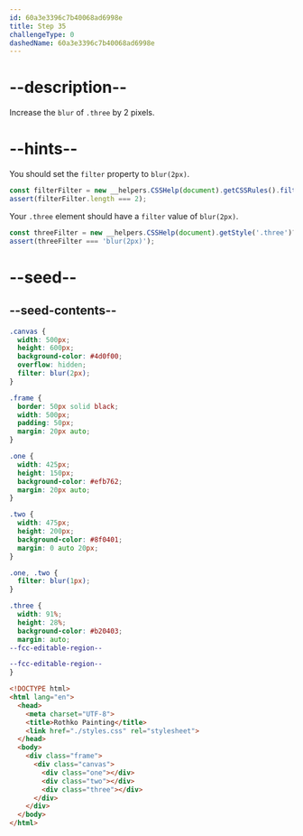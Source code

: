 ```yaml
---
id: 60a3e3396c7b40068ad6998e
title: Step 35
challengeType: 0
dashedName: 60a3e3396c7b40068ad6998e
---
```


# --description--

Increase the `blur` of `.three` by 2 pixels.

# --hints--

You should set the `filter` property to `blur(2px)`.

```js
const filterFilter = new __helpers.CSSHelp(document).getCSSRules().filter(x => x.style.filter === 'blur(2px)');
assert(filterFilter.length === 2);
```

Your `.three` element should have a `filter` value of `blur(2px)`.

```js
const threeFilter = new __helpers.CSSHelp(document).getStyle('.three')?.getPropertyValue('filter');
assert(threeFilter === 'blur(2px)');
```

# --seed--

## --seed-contents--

```css
.canvas {
  width: 500px;
  height: 600px;
  background-color: #4d0f00;
  overflow: hidden;
  filter: blur(2px);
}

.frame {
  border: 50px solid black;
  width: 500px;
  padding: 50px;
  margin: 20px auto;
}

.one {
  width: 425px;
  height: 150px;
  background-color: #efb762;
  margin: 20px auto;
}

.two {
  width: 475px;
  height: 200px;
  background-color: #8f0401;
  margin: 0 auto 20px;
}

.one, .two {
  filter: blur(1px);
}

.three {
  width: 91%;
  height: 28%;
  background-color: #b20403;
  margin: auto;
--fcc-editable-region--

--fcc-editable-region--
}
```

```html
<!DOCTYPE html>
<html lang="en">
  <head>
    <meta charset="UTF-8">
    <title>Rothko Painting</title>
    <link href="./styles.css" rel="stylesheet">
  </head>
  <body>
    <div class="frame">
      <div class="canvas">
        <div class="one"></div>
        <div class="two"></div>
        <div class="three"></div>
      </div>
    </div>
  </body>
</html>
```
